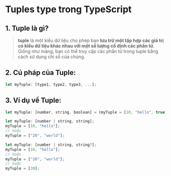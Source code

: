 # Tuples type trong TypeScript

## 1. Tuple là gì?

> **tuple** là một kiểu dữ liệu cho phép bạn **lưu trữ một tập hợp các giá trị có kiểu dữ liệu khác nhau với một số lượng cố định các phần tử**. Giống như mảng, bạn có thể truy cập các phần tử trong tuple bằng cách sử dụng chỉ số của chúng.

## 2. Cú pháp của Tuple:

```js
let myTuple: [type1, type2, type3, ...];
```

## 3. Ví dụ về Tuple:

```js
let myTuple: [number, string, boolean] = (myTuple = [10, "hello", true]);

let myTuple: [number | string, string];
myTuple = [10, "hello"];
// hoặc
myTuple = ["20", "world"];

let myTuple: [number | string, string?];
myTuple = [10, "hello"];
// hoặc
myTuple = ["20", "world"];
// hoặc
myTuple = [30];
```
